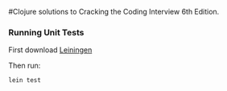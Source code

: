 #Clojure solutions to Cracking the Coding Interview 6th Edition.

### Running Unit Tests

First download [Leiningen](http://leiningen.org/) 

Then run:

    lein test

